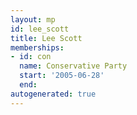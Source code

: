 ```yaml
---
layout: mp
id: lee_scott
title: Lee Scott
memberships:
- id: con
  name: Conservative Party
  start: '2005-06-28'
  end: 
autogenerated: true
---
```

